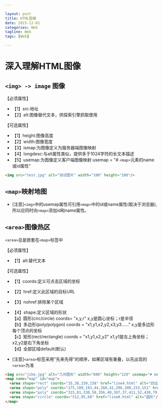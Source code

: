 ```yaml
---

layout: post  
title: HTML图像
date: 2015-12-01
categories: Web  
tagline: Web  
tags: [Web]

---
```


# 深入理解HTML图像

## `<img> -> image` 图像

【必须属性】

- 【1】src:地址
- 【2】alt:图像替代文本，供探索引擎抓取使用

【可选属性】

- 【1】height:图像高度
- 【2】width:图像宽度
- 【3】ismap:为图像定义为服务器端图像映射
- 【4】longdesc:与alt属性类似，提供多于1024字符的长文本描述
- 【5】usemap:为图像定义客户端图像映射 usemap = "# `<map>`元素的name或id属性"

```html
<img src="test.jpg" alt="测试图片" width="100" height="100"/>
```

## `<map>`映射地图

- [注意]`<img>`中的usemap属性可引用`<map>`中的id或name属性(取决于浏览器),所以应同时向`<map>`添加id和name属性。

## `<area>`图像热区

`<area>`总是嵌套在`<map>`标签中

【必须属性】

-	【1】alt:替代文本

【可选属性】

-	【1】coords:定义可点击区域的坐标  
-	【2】href:定义此区域的目标URL  
-	【3】nohref:排除某个区域  
-	【4】shape:定义区域的形状  
	【a】圆形(circ/circle) coords= "x,y,r" x,y是圆心坐标；r是半径  
	【b】多边形(poly/polygon) coords = "x1,y1,x2,y2,x3,y3……" x,y是多边形每个顶点的坐标  
	【c】矩形(rect/rectangle) coords = "x1,y1,x2,y2" x1,y1是左上角坐标；x2,y2是右下角坐标  
	【d】全部区域default(默认)  

- [注意]`<area>`标签采用"先来先得"的顺序，如果区域有重叠，以先出现的`<area>`为准

```html
<img src="jihe.jpg" alt="几何图形" width="600" height="220" usemap="# map"/>
<map name="map" id="map">
  <area shape="rect" coords="35,38,150,158" href="line4.html" alt="四边形"/>
  <area shape="poly" coords="175,109,193,44,268,41,296,109,233,151" href="line6.html" alt="六边形"/>
  <area shape="poly" coords="315,81,330,58,356,40,387,37,411,52,430,79,433,108,418,132,389,153,357,154,333,137,315,108" href="line12.html" alt="12边形"/>
  <area shape="circle" coords="512,95,60" href="line0.html" alt="圆形"/>
</map>
```
